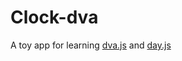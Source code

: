 # Clock-dva

A toy app for learning [dva.js](https://github.com/dvajs/dva) and [day.js](https://github.com/iamkun/dayjs/)
